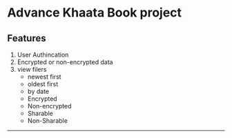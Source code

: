 # Advance Khaata Book project
## Features
1. User Authincation
2. Encrypted or non-encrypted data
3. view filers 
    * newest first
    * oldest first
    * by date
    * Encrypted 
    * Non-encrypted 
    * Sharable 
    * Non-Sharable
***

